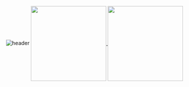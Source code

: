 <div align="center">
  
  ![header](https://capsule-render.vercel.app/api?type=blur&height=400&text=Hello👋%20I'm%20Jane%20Kim!&color=gradient)
  <a href="https://github.com/anuraghazra/github-readme-stats">
    <img height=200 align="center" src="https://github-readme-stats.vercel.app/api?username=janeberry&theme=tokyonight" />
  </a>
  <a href="https://github.com/anuraghazra/convoychat">
    <img height=200 align="center" src="https://github-readme-stats.vercel.app/api/top-langs?username=janeberry&layout=compact&theme=tokyonight&langs_count=8&card_width=320" />
  </a>
</div>


